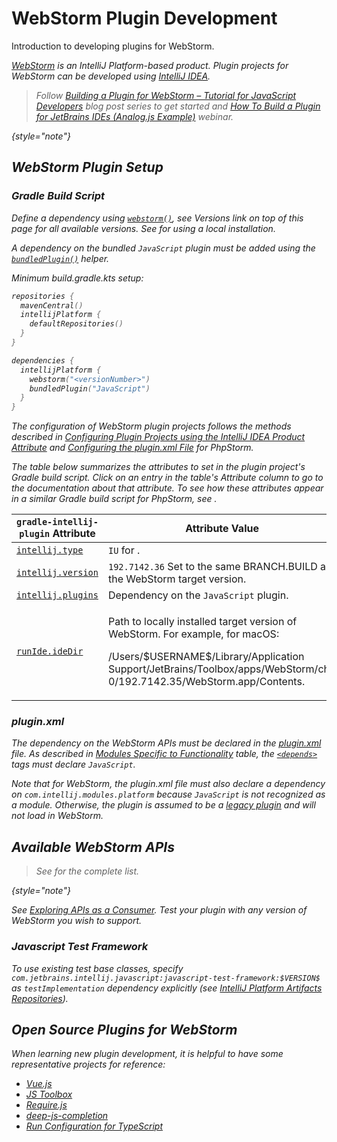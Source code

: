 <!-- Copyright 2000-2024 JetBrains s.r.o. and contributors. Use of this source code is governed by the Apache 2.0 license. -->

# WebStorm Plugin Development

<link-summary>Introduction to developing plugins for WebStorm.</link-summary>

<var name="productID" value="webstorm"/>
<var name="marketplaceProductID" value="webstorm"/>
<include from="snippets.md" element-id="jetbrainsIDE_TLDR"/>

[WebStorm](https://www.jetbrains.com/webstorm/) is an IntelliJ Platform-based product.
Plugin projects for WebStorm can be developed using [IntelliJ IDEA](idea.md).

> Follow [Building a Plugin for WebStorm – Tutorial for JavaScript Developers](learning_resources.md#articles) blog post series to get started
> and [How To Build a Plugin for JetBrains IDEs (Analog.js Example)](learning_resources.md#webinars) webinar.
>
{style="note"}

<include from="snippets.md" element-id="jetbrainsProductOpenSourceLicense"/>

## WebStorm Plugin Setup

### Gradle Build Script

<tabs>
<tab title="IntelliJ Platform Gradle Plugin (2.x)">

Define a dependency using [`webstorm()`](tools_intellij_platform_gradle_plugin_dependencies_extension.md), see _Versions_ link on top of this page for all available versions.
See [](tools_intellij_platform_gradle_plugin.md#dependenciesLocalPlatform) for using a local installation.

A dependency on the bundled `JavaScript` plugin must be added using the [`bundledPlugin()`](tools_intellij_platform_gradle_plugin_dependencies_extension.md#plugins) helper.

Minimum <path>build.gradle.kts</path> setup:

```kotlin
repositories {
  mavenCentral()
  intellijPlatform {
    defaultRepositories()
  }
}

dependencies {
  intellijPlatform {
    webstorm("<versionNumber>")
    bundledPlugin("JavaScript")
  }
}
```

</tab>

<tab title="Gradle IntelliJ Plugin (1.x)">

The configuration of WebStorm plugin projects follows the methods described in [Configuring Plugin Projects using the IntelliJ IDEA Product Attribute](dev_alternate_products.md#using-the-intellij-idea-product-attribute) and [Configuring the plugin.xml File](dev_alternate_products.md#configuring-pluginxml) for PhpStorm.

The table below summarizes the [](tools_gradle_intellij_plugin.md) attributes to set in the plugin project's Gradle build script.
Click on an entry in the table's *Attribute* column to go to the documentation about that attribute.
To see how these attributes appear in a similar Gradle build script for PhpStorm, see [](dev_alternate_products.md#configuring-gradle-build-script-using-the-intellij-idea-product-attribute).

| `gradle-intellij-plugin` Attribute                                               | Attribute Value                                                                                                                                                                                                                 |
|----------------------------------------------------------------------------------|---------------------------------------------------------------------------------------------------------------------------------------------------------------------------------------------------------------------------------|
| [`intellij.type`](tools_gradle_intellij_plugin.md#intellij-extension-type)       | `IU` for [](idea_ultimate.md).                                                                                                                                                                                                  |
| [`intellij.version`](tools_gradle_intellij_plugin.md#intellij-extension-version) | `192.7142.36` Set to the same BRANCH.BUILD as the WebStorm target version.                                                                                                                                                      |
| [`intellij.plugins`](tools_gradle_intellij_plugin.md#intellij-extension-plugins) | Dependency on the `JavaScript` plugin.                                                                                                                                                                                          |
| [`runIde.ideDir`](tools_gradle_intellij_plugin.md#tasks-runide-idedir)           | <p>Path to locally installed target version of WebStorm. For example, for macOS:</p><p><path>/Users/\$USERNAME\$/Library/Application Support/JetBrains/Toolbox/apps/WebStorm/ch-0/192.7142.35/WebStorm.app/Contents</path>.</p> |

</tab>
</tabs>

### plugin.xml

The dependency on the WebStorm APIs must be declared in the <path>[plugin.xml](plugin_configuration_file.md)</path> file.
As described in [Modules Specific to Functionality](plugin_compatibility.md#modules-specific-to-functionality) table, the [`<depends>`](plugin_configuration_file.md#idea-plugin__depends) tags must declare `JavaScript`.

Note that for WebStorm, the <path>plugin.xml</path> file must also declare a dependency on `com.intellij.modules.platform` because `JavaScript` is not recognized as a module.
Otherwise, the plugin is assumed to be a [legacy plugin](plugin_compatibility.md#declaring-plugin-dependencies) and will not load in WebStorm.

## Available WebStorm APIs

> See [](webstorm_extension_point_list.md) for the complete list.
>
{style="note"}

See [Exploring APIs as a Consumer](plugin_compatibility.md#exploring-apis-as-a-consumer).
Test your plugin with any version of WebStorm you wish to support.

### Javascript Test Framework

<primary-label ref="2020.3"/>

To use existing test base classes, specify `com.jetbrains.intellij.javascript:javascript-test-framework:$VERSION$` as `testImplementation` dependency explicitly (see [IntelliJ Platform Artifacts Repositories](intellij_artifacts.md#gradle-example-for-an-individual-module-from-the-intellij-platform)).

## Open Source Plugins for WebStorm

When learning new plugin development, it is helpful to have some representative projects for reference:

* [Vue.js](https://github.com/JetBrains/intellij-plugins/tree/master/vuejs)
* [JS Toolbox](https://github.com/andresdominguez/jsToolbox)
* [Require.js](https://github.com/Fedott/WebStormRequireJsPlugin)
* [deep-js-completion](https://github.com/klesun/deep-js-completion)
* [Run Configuration for TypeScript](https://plugins.jetbrains.com/plugin/10841-run-configuration-for-typescript)
